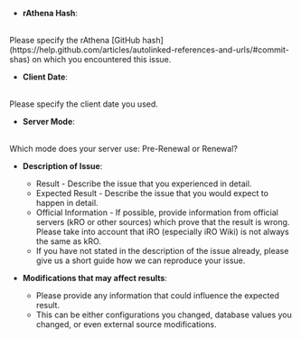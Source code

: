 * **rAthena Hash**: 
<br />
Please specify the rAthena [GitHub hash](https://help.github.com/articles/autolinked-references-and-urls/#commit-shas) on which you encountered this issue.

* **Client Date**: 
<br />
Please specify the client date you used.

* **Server Mode**: 
<br />
Which mode does your server use: Pre-Renewal or Renewal?

* **Description of Issue**: 
  * Result - Describe the issue that you experienced in detail.
  * Expected Result - Describe the issue that you would expect to happen in detail.
  * Official Information - If possible, provide information from official servers (kRO or other sources) which prove that the result is wrong. Please take into account that iRO (especially iRO Wiki) is not always the same as kRO.
  * If you have not stated in the description of the issue already, please give us a short guide how we can reproduce your issue.

* **Modifications that may affect results**: 
  * Please provide any information that could influence the expected result.
  * This can be either configurations you changed, database values you changed, or even external source modifications.